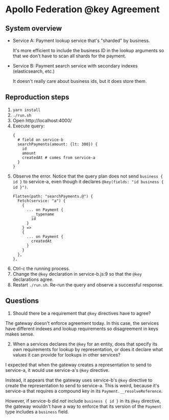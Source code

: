 # Apollo Federation @key Agreement

## System overview

* Service A: Payment lookup service that's "sharded" by business.

  It's more efficient to include the business ID in the lookup arguments so that we don't have to scan all shards for the payment.

* Service B: Payment search service with secondary indexes (elasticsearch, etc.)

  It doesn't really care about business ids, but it does store them.

## Reproduction steps

1. `yarn install`
2. `./run.sh`
3. Open http://localhost:4000/
4. Execute query:
    ```gql
    {
      # field on service-b
      searchPayments(amount: {lt: 300}) {
        id
        amount
        createdAt # comes from service-a
      }
    }
    ```
5. Observe the error. Notice that the query plan does not send `business { id }` to service-a, even though it declares `@key(fields: "id business { id }")`.
    ```gql
    Flatten(path: "searchPayments.@") {
      Fetch(service: "a") {
        {
          ... on Payment {
            __typename
            id
          }
        } =>
        {
          ... on Payment {
            createdAt
          }
        }
      },
    },
    ```
6. Ctrl-c the running process.
7. Change the `@key` declaration in service-b.js:9 so that the `@key` declarations agree.
8. Restart `./run.sh`. Re-run the query and observe a successful response.

## Questions

1. Should there be a requirement that `@key` directives have to agree?

  The gateway doesn't enforce agreement today. In this case, the services have different indexes and lookup requirements so disagreement in keys makes sense.

2. When a services declares the `@key` for an entity, does that specify its _own_ requirements for lookup by representation, or does it declare what values it can provide for lookups in other services?

  I expected that when the gateway creates a representation to send to service-a, it would use service-a's `@key` directive.

  Instead, it appears that the gateway uses service-b's `@key` directive to create the representation to send to service-a. This is weird, because it's service-a that requires a compound key in its `Payment.__resolveReference`.

  However, if service-b did _not_ include `business { id }` in its `@key` directive, the gateway wouldn't have a way to enforce that its version of the `Payment` type includes a `business` field.
